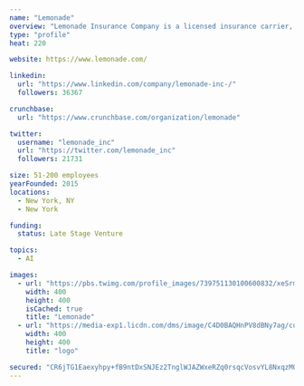 ```yaml
---
name: "Lemonade"
overview: "Lemonade Insurance Company is a licensed insurance carrier, offering homeowners and renters insurance powered by artificial intelligence and behavioral economics. By replacing brokers and bureaucracy with bots and machine learning, Lemonade promises zero paperwork and instant everything. And as a Certified B-Corp, where underwriting profits go to nonprofits, Lemonade is remaking insurance as a social good, rather than a necessary evil."
type: "profile"
heat: 220

website: https://www.lemonade.com/

linkedin:
  url: "https://www.linkedin.com/company/lemonade-inc-/"
  followers: 36367

crunchbase:
  url: "https://www.crunchbase.com/organization/lemonade"

twitter:
  username: "lemonade_inc"
  url: "https://twitter.com/lemonade_inc"
  followers: 21731

size: 51-200 employees
yearFounded: 2015
locations:
  - New York, NY
  - New York

funding:
  status: Late Stage Venture

topics:
  - AI

images:
  - url: "https://pbs.twimg.com/profile_images/739751130100600832/xeSrmgG1_400x400.jpg"
    width: 400
    height: 400
    isCached: true
    title: "Lemonade"
  - url: "https://media-exp1.licdn.com/dms/image/C4D0BAQHnPV8dBNy7ag/company-logo_200_200/0?e=1594857600&v=beta&t=SGGHzBtUehaMv5O9f5mvqU-528KrG0WiLzDMO2oh4cA"
    width: 400
    height: 400
    title: "logo"

secured: "CR6jTG1Eaexyhpy+fB9ntDxSNJEz2TnglWJAZWxeRZq0rsqcVosvYL8NxqzMQEwrn0avd0Yzxd6jGjoSrQ+hra7go2dr8he9G9775sdyqb16KwkJanZBV5N0zQZQL9npCdEQJ2nWFGh1AdZhtqImCBikP68qWbfoOSJMV+OAXGcutsZ+kP5b4s0wP8lSnlto/kyOE7/mLB7LDbvJ2yjGPOtPgZxWjFTjh0YUS4uCnZwm4As3TV3RLyOIlDcUaBmKJluKuSVZp3d+CS6Ncbvt2k2HiN7C8oYdmDPrc+FnIw5tF2Ra/YiBqRD71HTgtDrWc4nwT4pKm80uec3ZGdwDwJKmlC3hgnJPrDTgBgU61JX0IZqsMGh/7px/rfoYzuhvJ7cQro9fzZ0tCSnVSWMIkv9np50m6QTgQ3H0OZJid7U=;McB5fn86I5lTS7JOEsdQng=="
---
```


